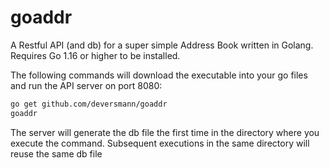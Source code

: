 # goaddr

A Restful API (and db) for a super simple Address Book written in Golang.  Requires Go 1.16 or higher to be installed.

The following commands will download the executable into your go files and run the API server on port 8080:
``` bash
go get github.com/deversmann/goaddr
goaddr
```

The server will generate the db file the first time in the directory where you execute the command.  Subsequent executions in the same directory will reuse the same db file
